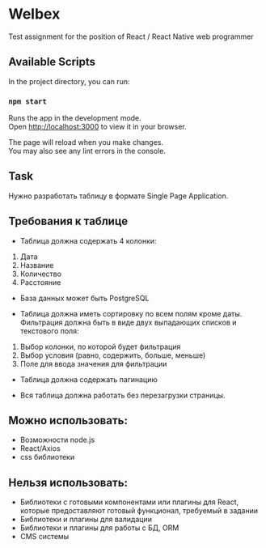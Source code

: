 # Welbex
Test assignment for the position of React / React Native web programmer


## Available Scripts

In the project directory, you can run:

### `npm start`

Runs the app in the development mode.\
Open [http://localhost:3000](http://localhost:3000) to view it in your browser.

The page will reload when you make changes.\
You may also see any lint errors in the console.

## Task
Нужно разработать таблицу в формате Single Page Application.

## Требования к таблице
- Таблица должна содержать 4 колонки:
1. Дата
2. Название
3. Количество
4. Расстояние

- База данных может быть PostgreSQL

- Таблица должна иметь сортировку по всем полям кроме даты. Фильтрация должна быть в виде двух выпадающих списков и текстового поля:
 1. Выбор колонки, по которой будет фильтрация
 2. Выбор условия (равно, содержить, больше, меньше)
 3. Поле для ввода значения для фильтрации

- Таблица должна содержать пагинацию

- Вся таблица должна работать без перезагрузки страницы.

## Можно использовать:
- Возможности node.js
- React/Axios
- css библиотеки

## Нельзя использовать:
- Библиотеки с готовыми компонентами или плагины для React, которые предоставляют готовый функционал, требуемый в задании
- Библиотеки и плагины для валидации
- Библиотеки и плагины для работы с БД, ORM
- CMS системы

